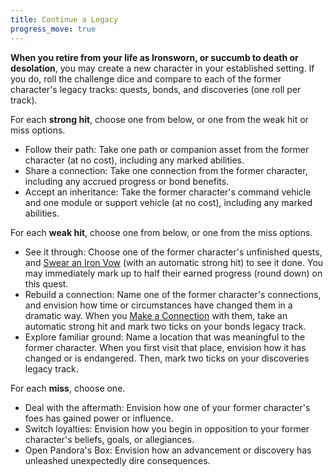 ```yaml
---
title: Continue a Legacy
progress_move: true
---
```


**When you retire from your life as Ironsworn, or succumb to death or desolation**, you may create a new character in your established setting. If you do, roll the challenge dice and compare to each of the former character's legacy tracks: quests, bonds, and discoveries (one roll per track).

For each **strong hit**, choose one from below, or one from the weak hit or miss options.

- Follow their path: Take one path or companion asset from the former character (at no cost), including any marked abilities.
- Share a connection: Take one connection from the former character, including any accrued progress or bond benefits.
- Accept an inheritance: Take the former character's command vehicle and one module or support vehicle (at no cost), including any marked abilities.

For each **weak hit**, choose one from below, or one from the miss options.

- See it through: Choose one of the former character's unfinished quests, and [Swear an Iron Vow](/moves/quest/swear_an_iron_vow) (with an automatic strong hit) to see it done. You may immediately mark up to half their earned progress (round down) on this quest.
- Rebuild a connection: Name one of the former character's connections, and envision how time or circumstances have changed them in a dramatic way. When you [Make a Connection](/moves/connection/make_a_connection) with them, take an automatic strong hit and mark two ticks on your bonds legacy track.
- Explore familiar ground: Name a location that was meaningful to the former character. When you first visit that place, envision how it has changed or is endangered. Then, mark two ticks on your discoveries legacy track.

For each **miss**, choose one.

- Deal with the aftermath: Envision how one of your former character's foes has gained power or influence.
- Switch loyalties: Envision how you begin in opposition to your former character's beliefs, goals, or allegiances.
- Open Pandora's Box: Envision how an advancement or discovery has unleashed unexpectedly dire consequences.
